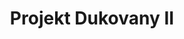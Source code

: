 ---
layout:       post
title:        "Projekt Dukovany II"
image:        miscellaneous/jadro-1.jpg
---
